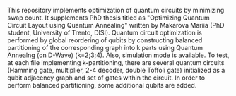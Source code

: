 This repository implements optimization of quantum circuits by minimizing swap count. It supplements PhD thesis titled as "Optimizing Quantum Circuit
Layout using Quantum Annealing" written by Makarova Mariia (PhD student, University of Trento, DISI). Quantum circuit optimization is performed by global reordering of qubits by constructing balanced partitioning of the corresponding graph into k parts using Quantum Annealng (on D-Wave) (k=2;3;4). Also, simulation mode is available. To test, at each file implementing k-partitioning, there are several quantum circuits (Hamming gate, multiplier, 2-4 decoder, double Toffoli gate) initialized as a qubit adjacency graph and set of gates within the circuit.
In order to perform balanced partitioning, some additional qubits are added.
